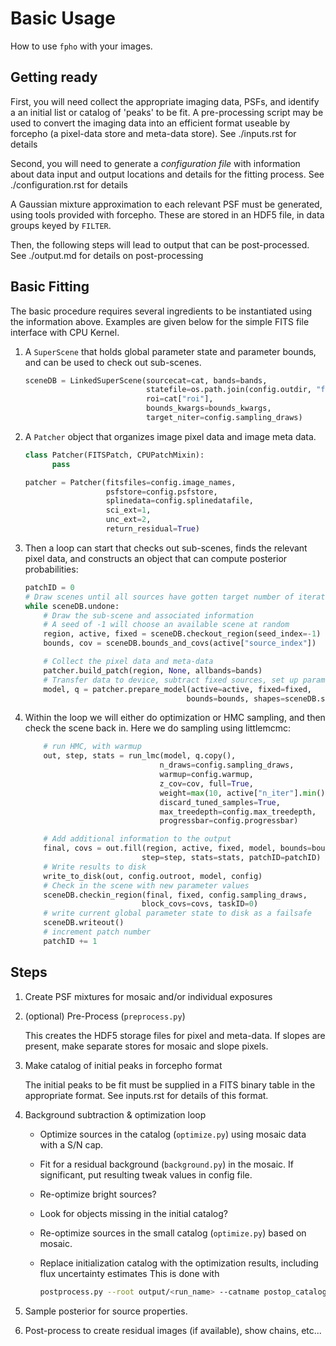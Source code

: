 Basic Usage
===========

How to use `fpho` with your images.

Getting ready
-------------
First, you will need collect the appropriate imaging data, PSFs, and identify a
an initial list or catalog of 'peaks' to be fit. A pre-processing script may be
used to convert the imaging data into an efficient format useable by forcepho (a
pixel-data store and meta-data store). See ./inputs.rst for details

Second, you will need to generate a *configuration file* with information about
data input and output locations and details for the fitting process.  See
./configuration.rst for details

A Gaussian mixture approximation to each relevant PSF must be generated, using
tools provided with forcepho.  These are stored in an HDF5 file, in data groups
keyed by ``FILTER``.

Then, the following steps will lead to output that can be post-processed.
See ./output.md for details on post-processing


Basic Fitting
-------------

The basic procedure requires several ingredients to be instantiated using the
information above. Examples are given below for the simple FITS file interface
with CPU Kernel.

1. A `SuperScene` that holds global parameter state and parameter bounds, and
   can be used to check out sub-scenes.

    ```python
    sceneDB = LinkedSuperScene(sourcecat=cat, bands=bands,
                               statefile=os.path.join(config.outdir, "final_scene.fits"),
                               roi=cat["roi"],
                               bounds_kwargs=bounds_kwargs,
                               target_niter=config.sampling_draws)
    ```

2. A `Patcher` object that organizes image pixel data and image meta data.

    ```python
    class Patcher(FITSPatch, CPUPatchMixin):
          pass

    patcher = Patcher(fitsfiles=config.image_names,
                      psfstore=config.psfstore,
                      splinedata=config.splinedatafile,
                      sci_ext=1,
                      unc_ext=2,
                      return_residual=True)
    ```

3. Then a loop can start that checks out sub-scenes, finds the relevant pixel
data, and constructs an object that can compute posterior probabilities:

    ```python
    patchID = 0
    # Draw scenes until all sources have gotten target number of iterations of HMC
    while sceneDB.undone:
        # Draw the sub-scene and associated information
        # A seed of -1 will choose an available scene at random
        region, active, fixed = sceneDB.checkout_region(seed_index=-1)
        bounds, cov = sceneDB.bounds_and_covs(active["source_index"])

        # Collect the pixel data and meta-data
        patcher.build_patch(region, None, allbands=bands)
        # Transfer data to device, subtract fixed sources, set up parameter transforms
        model, q = patcher.prepare_model(active=active, fixed=fixed,
                                        bounds=bounds, shapes=sceneDB.shape_cols)
    ```

4. Within the loop we will either do optimization or HMC sampling, and then check
   the scene back in. Here we do sampling using littlemcmc:

    ```python
        # run HMC, with warmup
        out, step, stats = run_lmc(model, q.copy(),
                                  n_draws=config.sampling_draws,
                                  warmup=config.warmup,
                                  z_cov=cov, full=True,
                                  weight=max(10, active["n_iter"].min()),
                                  discard_tuned_samples=True,
                                  max_treedepth=config.max_treedepth,
                                  progressbar=config.progressbar)

        # Add additional information to the output
        final, covs = out.fill(region, active, fixed, model, bounds=bounds,
                              step=step, stats=stats, patchID=patchID)
        # Write results to disk
        write_to_disk(out, config.outroot, model, config)
        # Check in the scene with new parameter values
        sceneDB.checkin_region(final, fixed, config.sampling_draws,
                              block_covs=covs, taskID=0)
        # write current global parameter state to disk as a failsafe
        sceneDB.writeout()
        # increment patch number
        patchID += 1
    ```


Steps
-----

1. Create PSF mixtures for mosaic and/or individual exposures

2. (optional) Pre-Process (`preprocess.py`)

   This creates the HDF5 storage files for pixel and meta-data.
   If slopes are present, make separate stores for mosaic and slope pixels.

3. Make catalog of initial peaks in forcepho format

   The initial peaks to be fit must be supplied in a FITS binary table in the
   appropriate format.  See inputs.rst for details of this format. 

4. Background subtraction & optimization loop

   * Optimize sources in the catalog (`optimize.py`) using mosaic data with a
     S/N cap.

   * Fit for a residual background (`background.py`) in the mosaic. If
     significant, put resulting tweak values in config file.

   * Re-optimize bright sources?

   * Look for objects missing in the initial catalog?

   * Re-optimize sources in the small catalog (`optimize.py`) based on mosaic.

   * Replace initialization catalog with the optimization results, including
     flux uncertainty estimates  This is done with
     ```sh
     postprocess.py --root output/<run_name> --catname postop_catalog.fits --mode postop
     ```

5. Sample posterior for source properties.

6. Post-process to create residual images (if available), show chains, etc...
